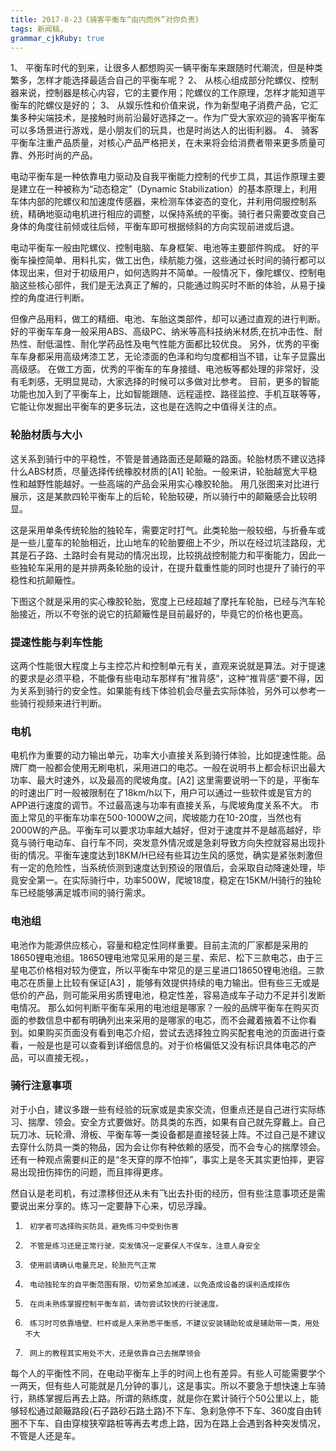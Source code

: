 ```yaml
---
title: 2017-8-23《骑客平衡车“由内而外”对你负责》 
tags: 新闻稿,
grammar_cjkRuby: true
---
```


1、	平衡车时代的到来，让很多人都想购买一辆平衡车来跟随时代潮流，但是种类繁多，怎样才能选择最适合自己的平衡车呢？
2、	从核心组成部分陀螺仪、控制器来说，控制器是核心内容，它的主要作用；陀螺仪的工作原理，怎样才能知道平衡车的陀螺仪是好的；
3、	从娱乐性和价值来说，作为新型电子消费产品，它汇集多种尖端技术，是接触时尚前沿最好选择之一。作为广受大家欢迎的骑客平衡车可以多场景进行游戏，是小朋友们的玩具，也是时尚达人的出街利器。
4、	骑客平衡车注重产品质量，对核心产品严格把关，在未来将会给消费者带来更多质量可靠、外形时尚的产品。


电动平衡车是一种依靠电力驱动及自我平衡能力控制的代步工具，其运作原理主要是建立在一种被称为“动态稳定”（Dynamic Stabilization）的基本原理上，利用车体内部的陀螺仪和加速度传感器，来检测车体姿态的变化，并利用伺服控制系统，精确地驱动电机进行相应的调整，以保持系统的平衡。骑行者只需要改变自己身体的角度往前倾或往后倾，平衡车即可根据倾斜的方向实现前进或后退。

电动平衡车一般由陀螺仪、控制电脑、车身框架、电池等主要部件购成。
好的平衡车操控简单、用料扎实，做工出色，续航能力强，这些通过长时间的骑行都可以体现出来，但对于初级用户，如何选购并不简单。一般情况下，像陀螺仪、控制电脑这些核心部件，我们是无法真正了解的，只能通过购买时不断的体验，从易于操控的角度进行判断。

但像产品用料，做工的精细、电池、车胎这类部件，却可以通过直观的进行判断。
好的平衡车车身一般采用ABS、高级PC、纳米等高科技纳米材质,在抗冲击性、耐热性、耐低温性、耐化学药品性及电气性能方面都比较优良。
另外，优秀的平衡车车身都采用高级烤漆工艺，无论漆面的色泽和均匀度都相当不错，让车子显露出高级感。
在做工方面，优秀的平衡车的车身接缝、电池板等都处理的非常好，没有毛刺感，无明显晃动，大家选择的时候可以多做对比参考。
目前，更多的智能功能也加入到了平衡车上，比如智能跟随、远程遥控、路径监控、手机互联等等，它能让你发掘出平衡车的更多玩法，这也是在选购之中值得关注的点。

 ### 轮胎材质与大小
这关系到骑行中的平稳性，不管是普通路面还是颠簸的路面。轮胎材质不建议选择什么ABS材质，尽量选择传统橡胶材质的[A1] 轮胎。一般来讲，轮胎越宽大平稳性和越野性能越好。一些高端的产品会采用实心橡胶轮胎。 
用几张图来对比进行展示，这是某款四轮平衡车上的后轮，轮胎较硬，所以骑行中的颠簸感会比较明显。


这是采用单条传统轮胎的独轮车，需要定时打气。此类轮胎一般较细，与折叠车或是一些儿童车的轮胎相近，比山地车的轮胎要细上不少，所以在经过坑洼路段，尤其是石子路、土路时会有晃动的情况出现，比较挑战控制能力和平衡能力，因此一些独轮车采用的是并排两条轮胎的设计，在提升载重性能的同时也提升了骑行的平稳性和抗颠簸性。


下图这个就是采用的实心橡胶轮胎，宽度上已经超越了摩托车轮胎，已经与汽车轮胎接近，所以不夸张的说它的抗颠簸性是目前最好的，毕竟它的价格也更高。

 ###      提速性能与刹车性能
这两个性能很大程度上与主控芯片和控制单元有关，直观来说就是算法。对于提速的要求是必须平稳，不能像有些电动车那样有“推背感”，这种“推背感”要不得，因为关系到骑行的安全性。如果能有线下体验机会尽量去实际体验，另外可以参考一些骑行视频来进行判断。
 ###     电机
电机作为重要的动力输出单元，功率大小直接关系到骑行体验，比如提速性能。品牌厂商一般都会使用无刷电机，采用进口的电芯。一般在说明书上都会标识出最大功率、最大时速外，以及最高的爬坡角度。[A2] 这里需要说明一下的是，平衡车的时速出厂时一般被限制在了18km/h以下，用户可以通过一些软件或是官方的APP进行速度的调节。不过最高速与功率有直接关系，与爬坡角度关系不大。
市面上常见的平衡车功率在500-1000W之间，爬坡能力在10-20度，当然也有2000W的产品。平衡车可以要求功率越大越好，但对于速度并不是越高越好，毕竟与骑行电动车、自行车不同，突发意外情况或是急刹导致方向失控就容易出现扑街的情况。平衡车速度达到18KM/H已经有些耳边生风的感觉，确实是紧张刺激但有一定的危险性，当系统侦测到速度达到预设的限值后，会采取自动降速处理，毕竟安全第一。在实际骑行中，功率500W，爬坡18度，稳定在15KM/H骑行的独轮车已经能够满足城市间的骑行需求。
 ###    电池组
电池作为能源供应核心，容量和稳定性同样重要。目前主流的厂家都是采用的18650锂电池组。18650锂电池常见采用的是三星、索尼、松下三款电芯，由于三星电芯价格相对较为便宜，所以平衡车中常见的是三星进口18650锂电池组。三款电芯在质量上比较有保证[A3] ，能够有效提供持续的电力输出。但有些三无或是低价的产品，则可能采用劣质锂电池，稳定性差，容易造成车子动力不足并引发断电情况。
那么如何判断平衡车采用的电池组是哪家？一般的品牌平衡车在购买页面的参数信息中都有明确列出来采用的是哪家的电芯，而不会藏着掖着不让你看到。如果购买页面没有看到电芯介绍，尝试去选择独立购买配套电池的页面进行查看，一般是也是可以查看到详细信息的。对于价格偏低又没有标识具体电芯的产品，可以直接无视。，


### 骑行注意事项
对于小白，建议多跟一些有经验的玩家或是卖家交流，但重点还是自己进行实际练习、揣摩、领会。安全方式要做好。防具类的东西，如果有自己就先穿戴上。自己玩刀冰、玩轮滑、滑板、平衡车等一类设备都是直接轻装上阵。不过自己是不建议去穿什么防具一类的物品，因为会让你有种依赖的感受，而不会专心的揣摩领会。还有一种观点需要纠正的是“冬天穿的厚不怕摔”，事实上是冬天其实更怕摔，更容易出现扭伤摔伤的问题，而且摔得更疼。

然自认是老司机，有过漂移但还从未有飞出去扑街的经历，但有些注意事项还是需要说出来分享的。练习一定要静下心来，切忌浮躁。
1.      初学者可选择购买防具，避免练习中受到伤害
2.      不管是练习还是正常行驶，突发情况一定要保人不保车，注意人身安全
3.      使用前请确认电量充足，轮胎充气正常
4.      电动独轮车的自平衡范围有限，切勿紧急加减速，以免造成设备的误判造成摔伤
5.      在尚未熟练掌握控制平衡车前，请勿尝试较快的行驶速度。
6.      练习时可依靠墙壁、栏杆或是人来熟悉平衡感，不建议安装辅助轮或是辅助带一类，用处不大
7.      网上的教程其实用处不大，还是依靠自己去揣摩领会
每个人的平衡性不同，在电动平衡车上手的时间上也有差异。有些人可能需要学个一两天，但有些人可能就是几分钟的事儿，这是事实。所以不要急于想快速上车骑行，熟练掌握后再去上路。所谓的熟练度，就是你在累计骑行个50公里以上，能够轻松通过颠簸路段(石子路砂石路土路)不下车、急刹急停不下车、360度自由转圈不下车、自由穿梭狭窄路桩等再去考虑上路，因为在路上会遇到各种突发情况，不管是人还是车。